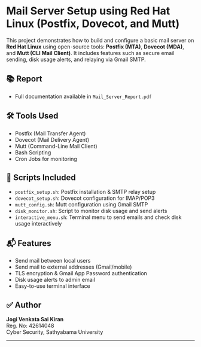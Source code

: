 # Mail Server Setup using Red Hat Linux (Postfix, Dovecot, and Mutt)

This project demonstrates how to build and configure a basic mail server on **Red Hat Linux** using open-source tools: **Postfix (MTA)**, **Dovecot (MDA)**, and **Mutt (CLI Mail Client)**. It includes features such as secure email sending, disk usage alerts, and relaying via Gmail SMTP.

## 📚 Report
- Full documentation available in `Mail_Server_Report.pdf`

## 🛠 Tools Used
- Postfix (Mail Transfer Agent)
- Dovecot (Mail Delivery Agent)
- Mutt (Command-Line Mail Client)
- Bash Scripting
- Cron Jobs for monitoring

## 📁 Scripts Included
- `postfix_setup.sh`: Postfix installation & SMTP relay setup
- `dovecot_setup.sh`: Dovecot configuration for IMAP/POP3
- `mutt_config.sh`: Mutt configuration using Gmail SMTP
- `disk_monitor.sh`: Script to monitor disk usage and send alerts
- `interactive_menu.sh`: Terminal menu to send emails and check disk usage interactively

## 📬 Features
- Send mail between local users
- Send mail to external addresses (Gmail/mobile)
- TLS encryption & Gmail App Password authentication
- Disk usage alerts to admin email
- Easy-to-use terminal interface

## ✅ Author
**Jogi Venkata Sai Kiran**  
Reg. No: 42614048  
Cyber Security, Sathyabama University

---
